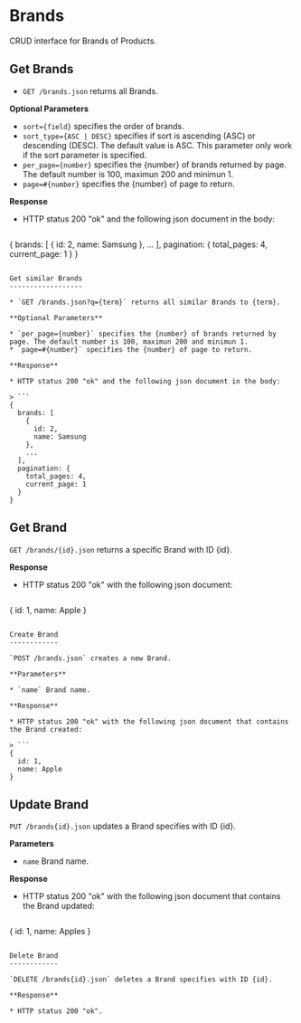 Brands
======

CRUD interface for Brands of Products.

Get Brands
----------

* `GET /brands.json` returns all Brands.

**Optional Parameters**

* `sort={field}` specifies the order of brands.
* `sort_type={ASC | DESC}` specifies if sort is ascending (ASC) or descending (DESC). The default value is ASC. This parameter only work if the sort parameter is specified. 
* `per_page={number}` specifies the {number} of brands returned by page. The default number is 100, maximun 200 and minimun 1.
* `page=#{number}` specifies the {number} of page to return.

**Response**

* HTTP status 200 "ok" and the following json document in the body:

> ```json
  {
    brands: [
      {
        id: 2,
        name: Samsung
      }, 
      ...
    ],
    pagination: {
      total_pages: 4,
      current_page: 1
    }
  }
  ```
  
Get similar Brands
------------------

* `GET /brands.json?q={term}` returns all similar Brands to {term}.

**Optional Parameters**

* `per_page={number}` specifies the {number} of brands returned by page. The default number is 100, maximun 200 and minimun 1.
* `page=#{number}` specifies the {number} of page to return.

**Response**

* HTTP status 200 "ok" and the following json document in the body:

> ```
  {
    brands: [
      {
        id: 2,
        name: Samsung
      }, 
      ...
    ],
    pagination: {
      total_pages: 4,
      current_page: 1
    }
  }
  ```


Get Brand
---------

`GET /brands/{id}.json` returns a specific Brand with ID {id}.

**Response**

* HTTP status 200 "ok" with the following json document:

> ```
  {
    id: 1,
    name: Apple
  }
  ```

Create Brand
------------

`POST /brands.json` creates a new Brand.

**Parameters**

* `name` Brand name.

**Response**

* HTTP status 200 "ok" with the following json document that contains the Brand created:

> ```
  {
    id: 1,
    name: Apple
  }
  ```

Update Brand
------------

`PUT /brands{id}.json` updates a Brand specifies with ID {id}.

**Parameters**

* `name` Brand name.

**Response**

* HTTP status 200 "ok" with the following json document that contains the Brand updated:

> ```
  {
    id: 1,
    name: Apples
  }
  ```

Delete Brand
------------

`DELETE /brands{id}.json` deletes a Brand specifies with ID {id}.

**Response**

* HTTP status 200 "ok".
